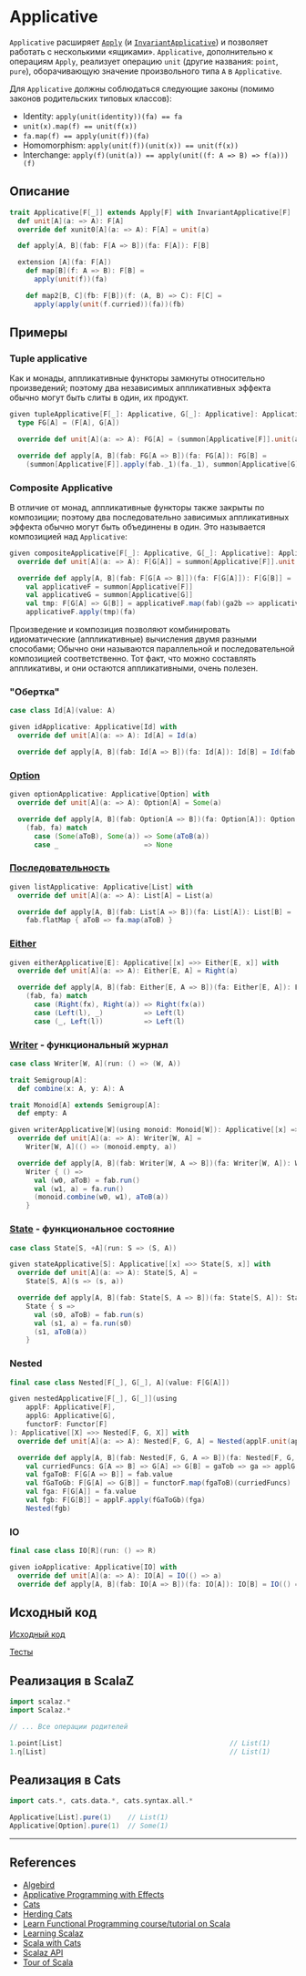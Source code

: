 # Applicative

`Applicative` расширяет [`Apply`](apply) (и [`InvariantApplicative`](invariant-applicative)) и позволяет работать с несколькими «ящиками».
`Applicative`, дополнительно к операциям `Apply`, реализует операцию `unit` (другие названия: `point`, `pure`),
оборачивающую значение произвольного типа `A` в `Applicative`.

Для `Applicative` должны соблюдаться следующие законы (помимо законов родительских типовых классов):
- Identity: `apply(unit(identity))(fa) == fa`
- `unit(x).map(f) == unit(f(x))`
- `fa.map(f) == apply(unit(f))(fa)`
- Homomorphism: `apply(unit(f))(unit(x)) == unit(f(x))`
- Interchange: `apply(f)(unit(a)) == apply(unit((f: A => B) => f(a)))(f)`


## Описание 

```scala
trait Applicative[F[_]] extends Apply[F] with InvariantApplicative[F] :
  def unit[A](a: => A): F[A]
  override def xunit0[A](a: => A): F[A] = unit(a)

  def apply[A, B](fab: F[A => B])(fa: F[A]): F[B]

  extension [A](fa: F[A])
    def map[B](f: A => B): F[B] =
      apply(unit(f))(fa)

    def map2[B, C](fb: F[B])(f: (A, B) => C): F[C] =
      apply(apply(unit(f.curried))(fa))(fb)
```

## Примеры

### Tuple applicative

Как и монады, аппликативные функторы замкнуты относительно произведений;
поэтому два независимых аппликативных эффекта обычно могут быть слиты в один, их продукт.

```scala
given tupleApplicative[F[_]: Applicative, G[_]: Applicative]: Applicative[[X] =>> (F[X], G[X])] with
  type FG[A] = (F[A], G[A])

  override def unit[A](a: => A): FG[A] = (summon[Applicative[F]].unit(a), summon[Applicative[G]].unit(a))

  override def apply[A, B](fab: FG[A => B])(fa: FG[A]): FG[B] =
    (summon[Applicative[F]].apply(fab._1)(fa._1), summon[Applicative[G]].apply(fab._2)(fa._2))
```

### Composite Applicative

В отличие от монад, аппликативные функторы также закрыты по композиции;
поэтому два последовательно зависимых аппликативных эффекта обычно могут быть объединены в один.
Это называется композицией над `Applicative`:

```scala
given compositeApplicative[F[_]: Applicative, G[_]: Applicative]: Applicative[[X] =>> F[G[X]]] with
  override def unit[A](a: => A): F[G[A]] = summon[Applicative[F]].unit(summon[Applicative[G]].unit(a))

  override def apply[A, B](fab: F[G[A => B]])(fa: F[G[A]]): F[G[B]] =
    val applicativeF = summon[Applicative[F]]
    val applicativeG = summon[Applicative[G]]
    val tmp: F[G[A] => G[B]] = applicativeF.map(fab)(ga2b => applicativeG.apply(ga2b))
    applicativeF.apply(tmp)(fa)
```

Произведение и композиция позволяют комбинировать идиоматические (аппликативные) вычисления двумя разными способами; 
Обычно они называются параллельной и последовательной композицией соответственно. 
Тот факт, что можно составлять аппликативы, и они остаются аппликативными, очень полезен.


### "Обертка"

```scala
case class Id[A](value: A)

given idApplicative: Applicative[Id] with
  override def unit[A](a: => A): Id[A] = Id(a)

  override def apply[A, B](fab: Id[A => B])(fa: Id[A]): Id[B] = Id(fab.value(fa.value))
```

### [Option](../../scala/fp/functional-error-handling)

```scala
given optionApplicative: Applicative[Option] with
  override def unit[A](a: => A): Option[A] = Some(a)

  override def apply[A, B](fab: Option[A => B])(fa: Option[A]): Option[B] =
    (fab, fa) match
      case (Some(aToB), Some(a)) => Some(aToB(a))
      case _                     => None
```

### [Последовательность](../../scala/collections)

```scala
given listApplicative: Applicative[List] with
  override def unit[A](a: => A): List[A] = List(a)

  override def apply[A, B](fab: List[A => B])(fa: List[A]): List[B] =
    fab.flatMap { aToB => fa.map(aToB) }
```

### [Either](../../fp/handling-errors)

```scala
given eitherApplicative[E]: Applicative[[x] =>> Either[E, x]] with
  override def unit[A](a: => A): Either[E, A] = Right(a)

  override def apply[A, B](fab: Either[E, A => B])(fa: Either[E, A]): Either[E, B] =
    (fab, fa) match
      case (Right(fx), Right(a)) => Right(fx(a))
      case (Left(l), _)          => Left(l)
      case (_, Left(l))          => Left(l)
```

### [Writer](../../fp/writer) - функциональный журнал

```scala
case class Writer[W, A](run: () => (W, A))

trait Semigroup[A]:
  def combine(x: A, y: A): A

trait Monoid[A] extends Semigroup[A]:
  def empty: A

given writerApplicative[W](using monoid: Monoid[W]): Applicative[[x] =>> Writer[W, x]] with
  override def unit[A](a: => A): Writer[W, A] =
    Writer[W, A](() => (monoid.empty, a))

  override def apply[A, B](fab: Writer[W, A => B])(fa: Writer[W, A]): Writer[W, B] =
    Writer { () =>
      val (w0, aToB) = fab.run()
      val (w1, a) = fa.run()
      (monoid.combine(w0, w1), aToB(a))
    }
```

### [State](../../fp/state) - функциональное состояние

```scala
case class State[S, +A](run: S => (S, A))

given stateApplicative[S]: Applicative[[x] =>> State[S, x]] with
  override def unit[A](a: => A): State[S, A] =
    State[S, A](s => (s, a))

  override def apply[A, B](fab: State[S, A => B])(fa: State[S, A]): State[S, B] =
    State { s =>
      val (s0, aToB) = fab.run(s)
      val (s1, a) = fa.run(s0)
      (s1, aToB(a))
    }
```

### Nested

```scala
final case class Nested[F[_], G[_], A](value: F[G[A]])

given nestedApplicative[F[_], G[_]](using
    applF: Applicative[F],
    applG: Applicative[G],
    functorF: Functor[F]
): Applicative[[X] =>> Nested[F, G, X]] with
  override def unit[A](a: => A): Nested[F, G, A] = Nested(applF.unit(applG.unit(a)))

  override def apply[A, B](fab: Nested[F, G, A => B])(fa: Nested[F, G, A]): Nested[F, G, B] =
    val curriedFuncs: G[A => B] => G[A] => G[B] = gaTob => ga => applG.apply(gaTob)(ga)
    val fgaToB: F[G[A => B]] = fab.value
    val fGaToGb: F[G[A] => G[B]] = functorF.map(fgaToB)(curriedFuncs)
    val fga: F[G[A]] = fa.value
    val fgb: F[G[B]] = applF.apply(fGaToGb)(fga)
    Nested(fgb)
```

### IO

```scala
final case class IO[R](run: () => R)

given ioApplicative: Applicative[IO] with
  override def unit[A](a: => A): IO[A] = IO(() => a)
  override def apply[A, B](fab: IO[A => B])(fa: IO[A]): IO[B] = IO(() => fab.run()(fa.run()))
```

## Исходный код

[Исходный код](https://gitflic.ru/project/artemkorsakov/scalabook/blob?file=examples%2Fsrc%2Fmain%2Fscala%2Ftypeclass%2Fmonad%2FApplicative.scala&plain=1)

[Тесты](https://gitflic.ru/project/artemkorsakov/scalabook/blob?file=examples%2Fsrc%2Ftest%2Fscala%2Ftypeclass%2Fmonad%2FApplicativeSuite.scala)


## Реализация в ScalaZ

```scala
import scalaz.*
import Scalaz.*

// ... Все операции родителей

1.point[List]                                         // List(1)
1.η[List]                                             // List(1)
```

## Реализация в Cats

```scala
import cats.*, cats.data.*, cats.syntax.all.*

Applicative[List].pure(1)    // List(1)
Applicative[Option].pure(1)  // Some(1)
```


---

## References

- [Algebird](https://twitter.github.io/algebird/typeclasses/applicative.html)
- [Applicative Programming with Effects](https://www.staff.city.ac.uk/~ross/papers/Applicative.html)
- [Cats](https://typelevel.org/cats/typeclasses/applicative.html)
- [Herding Cats](http://eed3si9n.com/herding-cats/Applicative.html)
- [Learn Functional Programming course/tutorial on Scala](https://github.com/dehun/learn-fp)
- [Learning Scalaz](http://eed3si9n.com/learning-scalaz/Applicative.html)
- [Scala with Cats](https://www.scalawithcats.com/dist/scala-with-cats.html#apply-and-applicative)
- [Scalaz API](https://javadoc.io/doc/org.scalaz/scalaz-core_3/7.3.6/scalaz/Applicative.html)
- [Tour of Scala](https://tourofscala.com/scala/applicative)
